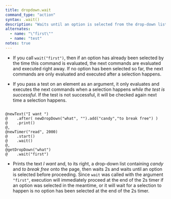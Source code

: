 ```yaml
---
title: dropdown.wait
command_type: "action"
syntax: .wait()
description: "Waits until an option is selected from the drop-down list before proceeding."
alternates:
  - name: "\"first\""
  - name: "test"
notes: true
---
```


+ If you call `wait("first")`, then if an option has already been selected by the time this command is evaluated, the next commands are evaluated and executed right away. If no option has been selected so far, the next commands are only evaluated and executed after a selection happens.

+ If you pass a test on an element as an argument, it only evaluates and executes the next commands when a selection happens *while the test is successful*. If the test is not successful, it will be checked again next time a selection happens.

<!--more-->

<pre><code class="language-diff-javascript diff-highlight try-true">
@newText("I want ")
@    .after( newDropDown("what", "").add("candy","to break free") )
@    .print()
@,
@newTimer("read", 2000)
@    .start()
@    .wait()
@,
@getDropDown("what")
@    .wait("first")
</code></pre>

+ Prints the text *I want* and, to its right, a drop-down list containing *candy* and *to break free* onto the page, then waits 2s and waits until an option is selected before proceeding. Since `wait` was called with the argument `"first"`, execution will immediately proceed at the end of the 2s timer if an option was selected in the meantime, or it will wait for a selection to happen is no option has been selected at the end of the 2s timer.		
